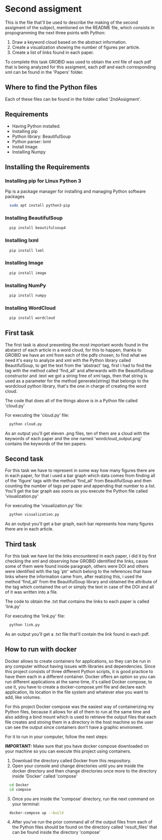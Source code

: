
# Second assigment 

This is the file that'll be used to describe the making of the second assigment of the subject, mentioned on the README file, which consists in propogramming the next three points with Python:

1. Draw a keyword cloud based on the abstract information.
2. Create a visualization showing the number of figures per article.
3. Create a list of links found in each paper.

To complete this task GROBID was used to obtain the xml file of each pdf that is being analyzed for this assigment, each pdf and each corresponding xml can be found in the 'Papers' folder.

## Where to find the Python files

Each of these files can be found in the folder called '2ndAssigment'.

## Requirements
- Having Python installed. 
- Installing pip
- Python library: BeautifulSoup
- Python parser: lxml 
- Install Image
- Installing Numpy

## Installing the Requirements

### Installing pip for Linux Python 3

Pip is a package manager for installing and managing Python software packages


```bash
  sudo apt install python3-pip
```

### Installing BeautifulSoup

```bash
  pip install beautifulsoup4
```
  
### Installing lxml

```bash
  pip install lxml
```

### Installing Image

```bash
  pip install image
```
### Installing NumPy

```bash
  pip install numpy
```
### Installing WordCloud
```bash
  pip install wordcloud
```
## First task

The first task is about presenting the most important words found in the abstarct of each article in a word cloud, for this to happen, thanks to GROBID we have an xml from each of the pdfs chosen, to find what we need it's easy to analyze and xml with the Python library called BeautifulSoup, to get the text from the 'abstract' tag, first i had to find the tag with the method called 'find_all' and afterwards with the BeautifulSoup constructor and .text we got a string free of xml tags, then that string is used as a parameter for the method generate(string) that belongs to the wordcloud python library, that's the one in charge of creating the word cloud.

The code that does all of the things above is in a Python file called 'cloud.py' 

For executing the 'cloud.py' file:
```bash
  python cloud.py
```

As an output you'll get eleven .png files, ten of them are a cloud with the keywords of each paper and the one named 'wordcloud_output.png' contains the keywords of the ten papers.

## Second task

For this task we have to represent in some way how many figures there are in each paper, for that i used a bar graph which data comes from finding all of the 'figure' tags with the method 'find_all' from BeautifulSoup and then counting the number of tags per paper and appending that number to a list. You'll get the bar graph aas soons as you execute the Python file called 'visualization.py' 

For executing the 'visualization.py' file:
```bash
  python visualization.py
```

As an output you'll get a bar graph, each bar represents how many figures there are in each article.

## Third task

For this task we have list the links encountered in each paper, i did it by first checking the xml and observing how GROBID identified the links, cause some of them were found inside paragraph, others were DOI and others were identified with the tag 'ptr' which belong to the references that have links where the information came from, after realizing this, i used the method 'find_all' from the BeautifulSoup library and obtained the attribute of the tag which contained the url or simply the text in case of the DOI and all of it was written into a file.

The code to obtain the .txt that contains the links to each paper is called 'link.py' 

For executing the 'link.py' file:
```bash
  python link.py
```

As an output you'll get a .txt file that'll contain the link found in each pdf.

## How to run with docker

Docker allows to create containers for applications, so they can be run in any computer without having issues with libraries and dependencies.
Since this project consists of three different Python scripts, it is good practice to have them each in a different container. Docker offers an option so you can run different applications at the same time, it's called Docker compose, to use it, you have to create a docker-compose.yml file and declare each application, its location in the file system and whatever else you want to add, like volumes.

For this project Docker compose was the easiest way of containerizing my Python files, because it allows for all of them to run at the same time and also adding a bind mount which is used to retrieve the output files that each file creates and stroing them in a directory in the host machine so the user can see the output since containers don't have a graphic enviroment.

For it to run in your computer, follow the next steps:

**IMPORTANT:** Make sure that you have docker compose downloaded on your machine so you can execute this project using containers.

1. Download the directory called Docker from this respository.
2. Open your console and change directories until you are inside the docker directory and then change directories once more to the directory inside 'Docker' called 'compose'
```bash
  cd Docker
  cd compose
```
3. Once you are inside the 'compose' directory, run the next command on your terminal:
```bash
  docker-compose up --build
```
4. After you've run the prior command all of the output files from each of the Python files should be found on the directory called 'result_files' that can be found inside the directory 'compose'


